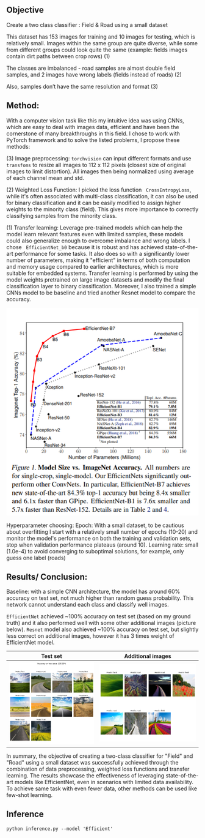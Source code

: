 ## Objective
Create a two class classifier : Field & Road using a small dataset 

This dataset has 153 images for training and 10 images for testing, which is relatively small. Images within the same group are quite diverse, while some from different groups could look quite the same (example: fields images contain dirt paths between crop rows) (1)

The classes are imbalanced - road samples are almost double field samples, and 2 images have wrong labels (fields instead of roads) (2)

Also, samples don’t have the same resolution and format (3)

## Method:
With a computer vision task like this my intuitive idea was using CNNs, which are easy to deal with images data, efficient and have been the cornerstone of many breakthroughs in this field. I chose to work with PyTorch framework and to solve the listed problems, I propose these methods:

(3) Image preprocessing: `torchvision` can input different formats and use `transfoms` to resize all images to 112 x 112 pixels (closest size of original images to limit  distortion). All images then being normalized using average of each channel mean and std. 

(2) Weighted Loss Function: I picked the loss function ` CrossEntropyLoss`, while it's often associated with multi-class classification, it can also be used for binary classification and it can be easily modified to assign higher weights to the minority class (field). This gives more importance to correctly classifying samples from the minority class.

(1)  Transfer learning: Leverage pre-trained models which can help the model learn relevant features even with limited samples, these models could also generalize enough to overcome imbalance and wrong labels. I chose ` EfficientNet_b0` because it is robust and has achieved state-of-the-art performance for some tasks. It also does so with a significantly lower number of parameters, making it "efficient" in terms of both computation and memory usage compared to earlier architectures, which is more suitable for embedded systems. Transfer learning is performed by using the model weights pretrained on large image datasets and modify the final classification layer to binary classification. Moreover, I also trained a simple CNNs model to be baseline and tried another Resnet model to compare the accuracy. 

![plot](./output/compare.png)

Hyperparameter choosing: Epoch: With a small dataset, to be cautious about overfitting I start with a relatively small number of epochs (10-20) and monitor the model's performance on both the training and validation sets, stop when validation performance plateaus (around 10). Learning rate: small (1.0e-4) to avoid converging to suboptimal solutions, for example, only guess one label (roads) 

## Results/ Conclusion:
Baseline: with a simple CNN architecture, the model has around 60% accuracy on test set, not much higher than random guess probability. This network cannot understand each class and classify well images.

`EfficientNet` achieved ~100% accuracy on test set (based on my ground truth) and it also performed well with some other additional images (picture below). `Resnet` model also achieved ~100% accuracy on test set, but slightly less correct on additional images, however it has 3 times weight of EfficientNet model. 

Test set                   |  Additional images
:-------------------------:|:-------------------------:
![](./output/test_efficientnet.png)  |  ![](./output/add_efficientnet.png)

In summary, the objective of creating a two-class classifier for "Field" and "Road" using a small dataset was successfully achieved through the combination of data preprocessing, weighted loss functions and transfer learning. The results showcase the effectiveness of leveraging state-of-the-art models like EfficientNet, even in scenarios with limited data availability. To achieve same task with even fewer data, other methods can be used like few-shot learning. 

## Inference 
```
python inference.py --model 'Efficient'
```

